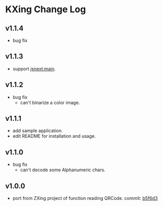 # KXing Change Log

## v1.1.4

- bug fix

## v1.1.3

- support [jsnext:main](https://github.com/jsforum/jsforum/issues/5).
	
## v1.1.2

- bug fix
	- can't binarize a color image.

## v1.1.1

- add sample application.
- edit README for installation and usage.


## v1.1.0

- bug fix
	- can't decode some Alphanumeric chars.

## v1.0.0

- port from ZXing project of function reading QRCode. commit: [b5f6d3](https://github.com/zxing/zxing/tree/b5f6d3f73ccec814f1a18e8189bfb21bc4626be4)
